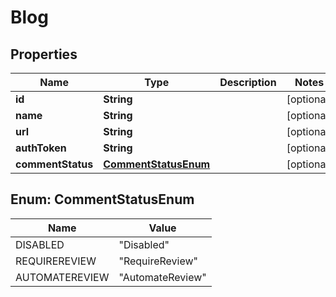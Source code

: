 

# Blog


## Properties

| Name | Type | Description | Notes |
|------------ | ------------- | ------------- | -------------|
|**id** | **String** |  |  [optional] |
|**name** | **String** |  |  [optional] |
|**url** | **String** |  |  [optional] |
|**authToken** | **String** |  |  [optional] |
|**commentStatus** | [**CommentStatusEnum**](#CommentStatusEnum) |  |  [optional] |



## Enum: CommentStatusEnum

| Name | Value |
|---- | -----|
| DISABLED | &quot;Disabled&quot; |
| REQUIREREVIEW | &quot;RequireReview&quot; |
| AUTOMATEREVIEW | &quot;AutomateReview&quot; |



